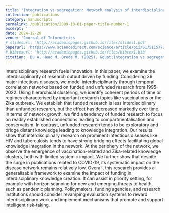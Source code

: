 ```yaml
---
title: "Integration vs segregation: Network analysis of interdisciplinarity in funded and unfunded research on infectious diseases"
collection: publications
category: manuscripts
permalink: /publication/2009-10-01-paper-title-number-1
excerpt: ''
date: 2024-12-20
venue: 'Journal of Informetrics'
# slidesurl: 'http://academicpages.github.io/files/slides1.pdf'
paperurl: 'https://www.sciencedirect.com/science/article/pii/S1751157724001469'
# bibtexurl: 'http://academicpages.github.io/files/bibtex1.bib'
citation: 'Du A, Head M, Brede M. (2025). &quot;Integration vs segregation: Network analysis of interdisciplinarity in funded and unfunded research on infectious diseases.&quot; <i>Journal of Informetrics</i>. 19(1).'
---
```

Interdisciplinary research fuels innovation. In this paper, we examine the interdisciplinarity of research output driven by funding. Considering 36 major infectious diseases, we model interdisciplinarity through temporal correlation networks based on funded and unfunded research from 1995-2022. Using hierarchical clustering, we identify coherent periods of time or regimes characterised by important research topics like vaccinations or the Zika outbreak. We establish that funded research is less interdisciplinary than unfunded research, but the effect has decreased markedly over time. In terms of network growth, we find a tendency of funded research to focus on readily established connections leading to compartmentalisation and conservatism. In contrast, unfunded research tends to be exploratory and bridge distant knowledge leading to knowledge integration. Our results show that interdisciplinary research on prominent infectious diseases like HIV and tuberculosis tends to have strong bridging effects facilitating global knowledge integration in the network. At the periphery of the network, we observe the emergence of vaccination-related and Zika-related knowledge clusters, both with limited systemic impact. We further show that despite the surge in publications related to COVID-19, its systematic impact on the disease network remains relatively low. Overall, this research provides a generalisable framework to examine the impact of funding in interdisciplinary knowledge creation. It can assist in priority setting, for example with horizon scanning for new and emerging threats to health, such as pandemic planning. Policymakers, funding agencies, and research institutions should consider revamping evaluation systems to reward interdisciplinary work and implement mechanisms that promote and support intelligent risk-taking.
